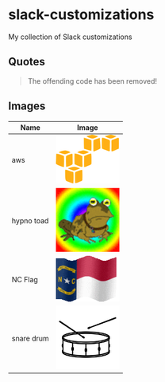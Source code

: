 # slack-customizations
My collection of Slack customizations

## Quotes

> The offending code has been removed!


## Images

| Name |  Image |
| ----- | ----- |
| aws | ![aws](images/aws.png) |
| hypno toad | ![hypno_toad](images/hypnotoad.gif) |
| NC Flag | ![NC Flag](images/flag-us-nc.gif) |
| snare drum | ![aws](images/snare-drum.png) |
